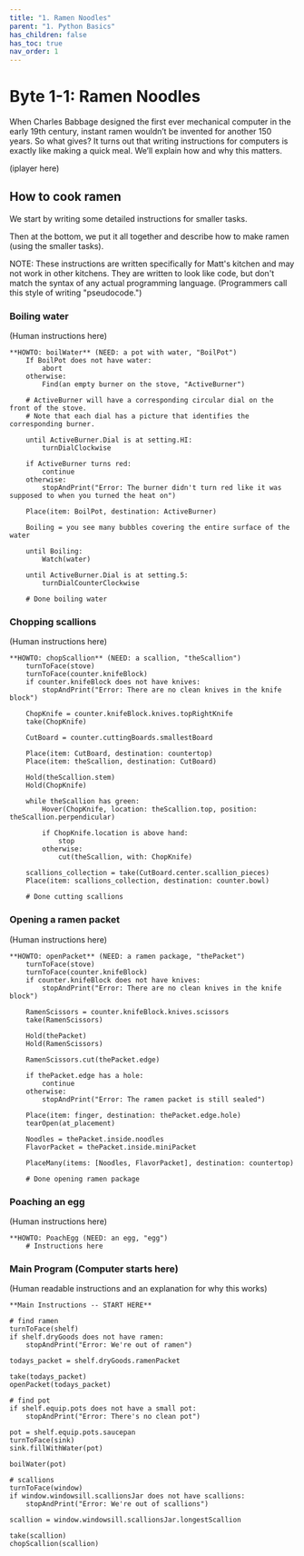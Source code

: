 ```yaml
---
title: "1. Ramen Noodles"
parent: "1. Python Basics"
has_children: false
has_toc: true
nav_order: 1
---
```


# Byte 1-1: Ramen Noodles

When Charles Babbage designed the first ever mechanical computer in the early 19th century, instant ramen wouldn’t be invented for another 150 years. So what gives? It turns out that writing instructions for computers is exactly like making a quick meal. We’ll explain how and why this matters.

(iplayer here)

## How to cook ramen

We start by writing some detailed instructions for smaller tasks.

Then at the bottom, we put it all together and describe how to make ramen (using the smaller tasks).

NOTE: These instructions are written specifically for Matt's kitchen and may not work in other kitchens.
They are written to look like code, but don't match the syntax of any actual programming language. (Programmers call this style of writing "pseudocode.")

### Boiling water
(Human instructions here)

```
**HOWTO: boilWater** (NEED: a pot with water, "BoilPot")
    If BoilPot does not have water: 
        abort
    otherwise:
        Find(an empty burner on the stove, "ActiveBurner")

    # ActiveBurner will have a corresponding circular dial on the front of the stove.
    # Note that each dial has a picture that identifies the corresponding burner.

    until ActiveBurner.Dial is at setting.HI:
        turnDialClockwise

    if ActiveBurner turns red:
        continue
    otherwise:
        stopAndPrint("Error: The burner didn't turn red like it was supposed to when you turned the heat on")

    Place(item: BoilPot, destination: ActiveBurner)

    Boiling = you see many bubbles covering the entire surface of the water

    until Boiling:
        Watch(water)

    until ActiveBurner.Dial is at setting.5:
        turnDialCounterClockwise

    # Done boiling water
```

### Chopping scallions
(Human instructions here)

```
**HOWTO: chopScallion** (NEED: a scallion, "theScallion")
    turnToFace(stove)
    turnToFace(counter.knifeBlock)
    if counter.knifeBlock does not have knives:
        stopAndPrint("Error: There are no clean knives in the knife block")
    
    ChopKnife = counter.knifeBlock.knives.topRightKnife
    take(ChopKnife)
    
    CutBoard = counter.cuttingBoards.smallestBoard
    
    Place(item: CutBoard, destination: countertop)
    Place(item: theScallion, destination: CutBoard)
    
    Hold(theScallion.stem)
    Hold(ChopKnife)
    
    while theScallion has green:
        Hover(ChopKnife, location: theScallion.top, position: theScallion.perpendicular)
        
        if ChopKnife.location is above hand:
            stop
        otherwise: 
            cut(theScallion, with: ChopKnife)

    scallions_collection = take(CutBoard.center.scallion_pieces)
    Place(item: scallions_collection, destination: counter.bowl)

    # Done cutting scallions
```

### Opening a ramen packet
(Human instructions here)

```
**HOWTO: openPacket** (NEED: a ramen package, "thePacket")
    turnToFace(stove)
    turnToFace(counter.knifeBlock)
    if counter.knifeBlock does not have knives:
        stopAndPrint("Error: There are no clean knives in the knife block")
    
    RamenScissors = counter.knifeBlock.knives.scissors
    take(RamenScissors)
    
    Hold(thePacket)
    Hold(RamenScissors)
    
    RamenScissors.cut(thePacket.edge)
    
    if thePacket.edge has a hole:
        continue
    otherwise:
        stopAndPrint("Error: The ramen packet is still sealed")
        
    Place(item: finger, destination: thePacket.edge.hole)
    tearOpen(at_placement)
    
    Noodles = thePacket.inside.noodles
    FlavorPacket = thePacket.inside.miniPacket
    
    PlaceMany(items: [Noodles, FlavorPacket], destination: countertop)
    
    # Done opening ramen package
```

### Poaching an egg
(Human instructions here)
```
**HOWTO: PoachEgg (NEED: an egg, "egg")
    # Instructions here
```

### Main Program (Computer starts here)
(Human readable instructions and an explanation for why this works)

```
**Main Instructions -- START HERE**

# find ramen
turnToFace(shelf)
if shelf.dryGoods does not have ramen:
    stopAndPrint("Error: We're out of ramen")

todays_packet = shelf.dryGoods.ramenPacket

take(todays_packet)
openPacket(todays_packet)

# find pot
if shelf.equip.pots does not have a small pot: 
    stopAndPrint("Error: There's no clean pot")

pot = shelf.equip.pots.saucepan
turnToFace(sink)
sink.fillWithWater(pot)

boilWater(pot)

# scallions
turnToFace(window)
if window.windowsill.scallionsJar does not have scallions:
    stopAndPrint("Error: We're out of scallions")

scallion = window.windowsill.scallionsJar.longestScallion

take(scallion)
chopScallion(scallion)
```
